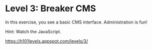Level 3: Breaker CMS
====================

In this exercise, you see a basic CMS interface. Administration is fun!

Hint: Watch the JavaScript.

https://h101levels.appspot.com/levels/3/
